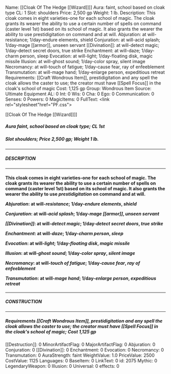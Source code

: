 Name: [[Cloak Of The Hedge [[Wizard]]]]
Aura: faint, school based on cloak type
CL: 1
Slot: shoulders
Price: 2,500 gp
Weight: 1 lb.
Description: This cloak comes in eight varieties-one for each school of magic. The cloak grants its wearer the ability to use a certain number of spells on command (caster level 1st) based on its school of magic. It also grants the wearer the ability to use prestidigitation on command and at will. Abjuration: at will-resistance; 1/day-endure elements, shield Conjuration: at will-acid splash; 1/day-mage [[armor]], unseen servant [[Divination]]: at will-detect magic; 1/day-detect secret doors, true strike Enchantment: at will-daze; 1/day-charm person, sleep Evocation: at will-light; 1/day-floating disk, magic missile Illusion: at will-ghost sound; 1/day-color spray, silent image Necromancy: at will-touch of fatigue; 1/day-cause fear, ray of enfeeblement Transmutation: at will-mage hand; 1/day-enlarge person, expeditious retreat
Requirements: [[Craft Wondrous Item]], prestidigitation and any spell the cloak allows the caster to use; the creator must have [[Spell Focus]] in the cloak's school of magic
Cost: 1,125 gp
Group: Wondrous Item
Source: Ultimate Equipment
AL: 0
Int: 0
Wis: 0
Cha: 0
Ego: 0
Communication: 0
Senses: 0
Powers: 0
MagicItems: 0
FullText: <link rel="stylesheet"href="PF.css"><div class="heading"><p class="alignleft">[[Cloak Of The Hedge [[Wizard]]]]</p><div style="clear: both;"></div></div><div><h5><b>Aura </b>faint, school based on cloak type; <b>CL </b>1st</h5><h5><b>Slot </b>shoulders; <b>Price </b>2,500 gp; <b>Weight </b>1 lb.</h5></div><hr/><div><h5><b>DESCRIPTION</b></h5></div><hr/><div><h4><p>This cloak comes in eight varieties-one for each school of magic. The cloak grants its wearer the ability to use a certain number of spells on command (caster level 1st) based on its school of magic. It also grants the wearer the ability to use <i>prestidigitation</i> on command and at will. </p><p><i>Abjuration</i>: at will-<i>resistance</i>; 1/day-<i>endure elements</i>, <i>shield</i> </p><p><i>Conjuration</i>: at will-<i>acid splash</i>; 1/day-<i>mage [[armor]]</i>, <i>unseen servant</i> </p><p><i>[[Divination]]</i>: at will-<i>detect magic</i>; 1/day-<i>detect secret doors</i>, <i>true strike</i> </p><p><i>Enchantment</i>: at will-<i>daze</i>; 1/day-<i>charm person</i>, <i>sleep</i> </p><p><i>Evocation</i>: at will-<i>light</i>; 1/day-<i>floating disk</i>, <i>magic missile</i> </p><p><i>Illusion</i>: at will-<i>ghost sound</i>; 1/day-<i>color spray</i>, <i>silent image</i> </p><p><i>Necromancy</i>: at will-<i>touch of fatigue</i>; 1/day-<i>cause fear</i>, <i>ray of enfeeblement</i> </p><p><i>Transmutation</i>: at will-<i>mage hand</i>; 1/day-<i>enlarge person</i>, <i>expeditious retreat</i></p></h4></div><hr/><div><h5><b>CONSTRUCTION</b></h5></div><hr/><div><h5><b>Requirements </b>[[Craft Wondrous Item]], prestidigitation and any spell the cloak allows the caster to use; the creator must have [[Spell Focus]] in the cloak's school of magic; <b>Cost </b>1,125 gp</h5></div>
[[Destruction]]: 0
MinorArtifactFlag: 0
MajorArtifactFlag: 0
Abjuration: 0
Conjuration: 0
[[Divination]]: 0
Enchantment: 0
Evocation: 0
Necromancy: 0
Transmutation: 0
AuraStrength: faint
WeightValue: 1.0
PriceValue: 2500
CostValue: 1125
Languages: 0
BaseItem: 0
LinkText: 0
id: 2075
Mythic: 0
LegendaryWeapon: 0
Illusion: 0
Universal: 0
effects: 0
